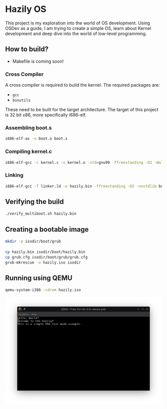 # Hazily OS
This project is my exploration into the world of OS development. Using OSDev as a guide, I am trying to create a simple OS, learn about Kernel development and deep dive into the world of low-level programming.

## How to build?
- Makefile is coming soon!

### Cross Compiler
A cross compiler is required to build the kernel. The required packages are:
- `gcc`
- `binutils`

These need to be built for the target architecture. The target of this project is 32 bit x86, more specifically i686-elf.

### Assembling boot.s
```bash
i686-elf-as -o boot.o boot.s
```


### Compiling kernel.c
```bash
i686-elf-gcc -c kernel.c -o kernel.o -std=gnu99 -ffreestanding -O2 -Wall -Wextra
```

### Linking
```bash
i686-elf-gcc -T linker.ld -o hazily.bin -ffreestanding -O2 -nostdlib boot.o kernel.o -lgcc
```

## Verifying the build
```bash
./verify_multiboot.sh hazily.bin
```

## Creating a bootable image
```bash
mkdir -p isodir/boot/grub

cp hazily.bin isodir/boot/hazily.bin
cp grub.cfg isodir/boot/grub/grub.cfg
grub-mkrescue -o hazily.iso isodir
```

## Running using QEMU
```bash
qemu-system-i386 -cdrom hazily.iso
```

![First Boot](./hazily_first_boot.png)
